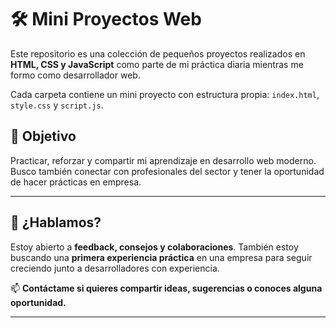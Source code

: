# 🛠️ Mini Proyectos Web

Este repositorio es una colección de pequeños proyectos realizados en **HTML, CSS y JavaScript** como parte de mi práctica diaria mientras me formo como desarrollador web.

Cada carpeta contiene un mini proyecto con estructura propia: `index.html`, `style.css` y `script.js`.


## 📌 Objetivo

Practicar, reforzar y compartir mi aprendizaje en desarrollo web moderno. Busco también conectar con profesionales del sector y tener la oportunidad de hacer prácticas en empresa.

---

## 💬 ¿Hablamos?

Estoy abierto a **feedback, consejos y colaboraciones**. También estoy buscando una **primera experiencia práctica** en una empresa para seguir creciendo junto a desarrolladores con experiencia.

📫 **Contáctame si quieres compartir ideas, sugerencias o conoces alguna oportunidad.**

---

